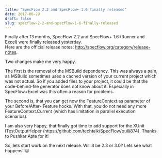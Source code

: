 ```yaml
---
title: "SpecFlow 2.2 and SpecFlow+ 1.6 finally released"
date: 2017-06-29
draft: false
slug: specflow-2-2-and-specflow-1-6-finally-released
---
```


Finally after 13 months, SpecFlow 2.2 and SpecFlow+ 1.6 (Runner and Excel) were finally released yesterday.   
Here are the official release notes: http://specflow.org/category/release-notes.

Two changes make me very happy.

The first is the removal of the MSBuild dependency. This was always a pain, as MSBuild sometimes used a cached version of your current project which was not actual. So if you added files to your project, it could be that the code-behind-file generator does not know about it.
Especially in SpecFlow+Excel was this often a reason for problems.

The second is, that you can get now the FeatureContext as parameter of your Before/After- Feature hooks. With that, you do not need any more FeatureContext.Current (which has limitation in parallel execution scenarios).

I am also very happy, that finally got time to add support for the XUnit ITestOutputHelper (https://github.com/techtalk/SpecFlow/pull/874). Thanks to Pushkar Apte for it!

So, lets start work on the next release. Will it be 2.3 or 3.0? Lets see what happens. 😉